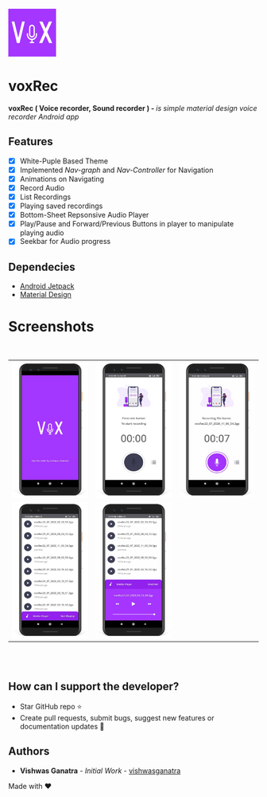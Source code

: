 ![voxRec Logo](screenshots\voxRec_96x96.png)

# voxRec

<b>voxRec ( Voice recorder, Sound recorder ) - </b>_is simple material design voice recorder Android app_

## Features

- [x] White-Puple Based Theme
- [x] Implemented _Nav-graph_ and _Nav-Controller_ for Navigation
- [x] Animations on Navigating
- [x] Record Audio
- [x] List Recordings
- [x] Playing saved recordings
- [x] Bottom-Sheet Repsonsive Audio Player
- [x] Play/Pause and Forward/Previous Buttons in player to manipulate playing audio
- [x] Seekbar for Audio progress

## Dependecies

- [Android Jetpack](https://developer.android.com/jetpack/getting-started)
- [Material Design](https://material.io/develop/android/docs/getting-started)

# Screenshots

<br/>

<div align="center">
   <table align="center" border="0" >
   <tr>
    <td>
    <img src="screenshots\splash.jpg"/>
    <td>
    <img src="screenshots\main.jpg"/>
    </td>
    <td>
    <img src="screenshots\recording.jpg"/>
   </tr>

   <tr>
   <td>
    <img src="screenshots\recordList.jpg"/>
    </td>
    <td>
    <img src="screenshots\player.jpg"/>
    </td>
    </tr>
  </table>
  </div>
</br>

</br>

## How can I support the developer?

- Star GitHub repo :star:
- Create pull requests, submit bugs, suggest new features or documentation updates :wrench:

## Authors

- **Vishwas Ganatra** - _Initial Work_ - [vishwasganatra](https://github.com/vishwasganatra/)

Made with :heart:
